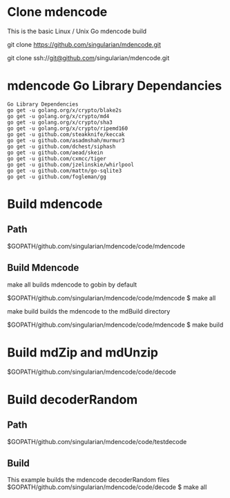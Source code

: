 # Clone mdencode

This is the basic Linux / Unix Go mdencode build

git clone https://github.com/singularian/mdencode.git  

git clone ssh://git@github.com/singularian/mdencode.git  

# mdencode Go Library Dependancies

```
Go Library Dependencies
go get -u golang.org/x/crypto/blake2s
go get -u golang.org/x/crypto/md4
go get -u golang.org/x/crypto/sha3
go get -u golang.org/x/crypto/ripemd160
go get -u github.com/steakknife/keccak
go get -u github.com/asadmshah/murmur3
go get -u github.com/dchest/siphash
go get -u github.com/aead/skein
go get -u github.com/cxmcc/tiger
go get -u github.com/jzelinskie/whirlpool
go get -u github.com/mattn/go-sqlite3
go get -u github.com/fogleman/gg
```

# Build mdencode

## Path
$GOPATH/github.com/singularian/mdencode/code/mdencode  

## Build Mdencode

make all builds mdencode to gobin by default  

$GOPATH/github.com/singularian/mdencode/code/mdencode $ make all  

make build builds the mdencode to the mdBuild directory  

$GOPATH/github.com/singularian/mdencode/code/mdencode $ make build  

# Build mdZip and mdUnzip

$GOPATH/github.com/singularian/mdencode/code/decode  

# Build decoderRandom

## Path

$GOPATH/github.com/singularian/mdencode/code/testdecode  

## Build 

This example builds the mdencode decoderRandom files  
$GOPATH/github.com/singularian/mdencode/code/decode $ make all  
